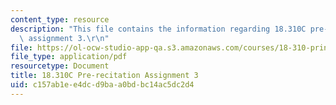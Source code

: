 ```yaml
---
content_type: resource
description: "This file contains the information regarding 18.310C pre-recitation\
  \ assignment 3.\r\n"
file: https://ol-ocw-studio-app-qa.s3.amazonaws.com/courses/18-310-principles-of-discrete-applied-mathematics-fall-2013/c157ab1ee4dcd9baa0bdbc14ac5dc2d4_MIT18_310F13_prerec3.pdf
file_type: application/pdf
resourcetype: Document
title: 18.310C Pre-recitation Assignment 3
uid: c157ab1e-e4dc-d9ba-a0bd-bc14ac5dc2d4
---
```

